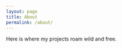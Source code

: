 ```yaml
---
layout: page
title: About
permalink: /about/
---
```


Here is where my projects roam wild and free.
